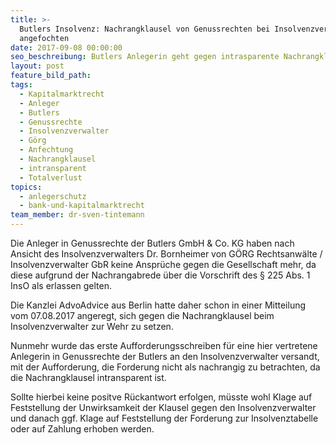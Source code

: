 ```yaml
---
title: >-
  Butlers Insolvenz: Nachrangklausel von Genussrechten bei Insolvenzverwalter
  angefochten
date: 2017-09-08 00:00:00
seo_beschreibung: Butlers Anlegerin geht gegen intrasparente Nachrangklausel vor
layout: post
feature_bild_path:
tags:
  - Kapitalmarktrecht
  - Anleger
  - Butlers
  - Genussrechte
  - Insolvenzverwalter
  - Görg
  - Anfechtung
  - Nachrangklausel
  - intransparent
  - Totalverlust
topics:
  - anlegerschutz
  - bank-und-kapitalmarktrecht
team_member: dr-sven-tintemann
---
```



Die Anleger in Genussrechte der Butlers GmbH & Co. KG haben nach Ansicht des Insolvenzverwalters Dr. Bornheimer von G&Ouml;RG Rechtsanw&auml;lte / Insolvenzverwalter GbR keine Anspr&uuml;che gegen die Gesellschaft mehr, da diese aufgrund der Nachrangabrede &uuml;ber die Vorschrift des &sect; 225 Abs. 1 InsO als erlassen gelten.

Die Kanzlei AdvoAdvice aus Berlin hatte daher schon in einer Mitteilung vom 07.08.2017 angeregt, sich gegen die Nachrangklausel beim Insolvenzverwalter zur Wehr zu setzen.

Nunmehr wurde das erste Aufforderungsschreiben f&uuml;r eine hier vertretene Anlegerin in Genussrechte der Butlers an den Insolvenzverwalter versandt, mit der Aufforderung, die Forderung nicht als nachrangig zu betrachten, da die Nachrangklausel intransparent ist.

Sollte hierbei keine positve R&uuml;ckantwort erfolgen, m&uuml;sste wohl Klage auf Feststellung der Unwirksamkeit der Klausel gegen den Insolvenzverwalter und danach ggf. Klage auf Feststellung der Forderung zur Insolvenztabelle oder auf Zahlung erhoben werden.